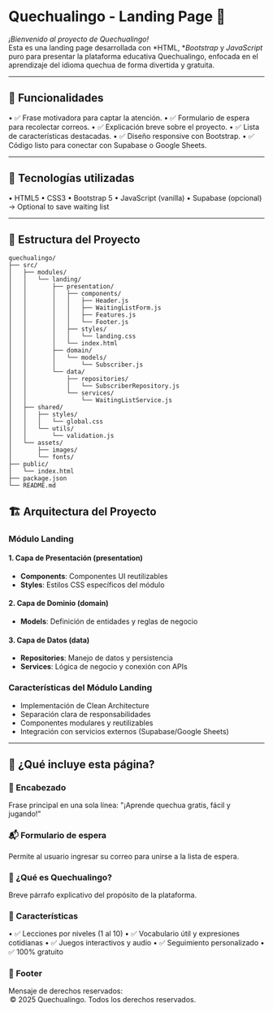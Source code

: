 # Quechualingo - Landing Page 🦙

*¡Bienvenido al proyecto de Quechualingo!*  
Esta es una landing page desarrollada con *HTML, **Bootstrap* y *JavaScript* puro para presentar la plataforma educativa Quechualingo, enfocada en el aprendizaje del idioma quechua de forma divertida y gratuita.

---

## 📌 Funcionalidades

•⁠  ⁠✅ Frase motivadora para captar la atención.
•⁠  ⁠✅ Formulario de espera para recolectar correos.
•⁠  ⁠✅ Explicación breve sobre el proyecto.
•⁠  ⁠✅ Lista de características destacadas.
•⁠  ⁠✅ Diseño responsive con Bootstrap.
•⁠  ⁠✅ Código listo para conectar con Supabase o Google Sheets.

---

## 🧱 Tecnologías utilizadas

•⁠  ⁠HTML5
•⁠  ⁠CSS3
•⁠  ⁠Bootstrap 5
•⁠  ⁠JavaScript (vanilla)
•⁠  ⁠Supabase (opcional) -> Optional to save waiting list

---

## 📁 Estructura del Proyecto

```
quechualingo/
├── src/
│   ├── modules/
│   │   └── landing/
│   │       ├── presentation/
│   │       │   ├── components/
│   │       │   │   ├── Header.js
│   │       │   │   ├── WaitingListForm.js
│   │       │   │   ├── Features.js
│   │       │   │   └── Footer.js
│   │       │   ├── styles/
│   │       │   │   └── landing.css
│   │       │   └── index.html
│   │       ├── domain/
│   │       │   └── models/
│   │       │       └── Subscriber.js
│   │       └── data/
│   │           ├── repositories/
│   │           │   └── SubscriberRepository.js
│   │           └── services/
│   │               └── WaitingListService.js
│   ├── shared/
│   │   ├── styles/
│   │   │   └── global.css
│   │   └── utils/
│   │       └── validation.js
│   └── assets/
│       ├── images/
│       └── fonts/
├── public/
│   └── index.html
├── package.json
└── README.md
```

## 🏗️ Arquitectura del Proyecto

### Módulo Landing

#### 1. Capa de Presentación (presentation)
- **Components**: Componentes UI reutilizables
- **Styles**: Estilos CSS específicos del módulo

#### 2. Capa de Dominio (domain)
- **Models**: Definición de entidades y reglas de negocio

#### 3. Capa de Datos (data)
- **Repositories**: Manejo de datos y persistencia
- **Services**: Lógica de negocio y conexión con APIs

### Características del Módulo Landing
- Implementación de Clean Architecture
- Separación clara de responsabilidades
- Componentes modulares y reutilizables
- Integración con servicios externos (Supabase/Google Sheets)


---

## 🚀 ¿Qué incluye esta página?

### 🧭 Encabezado
Frase principal en una sola línea:
	⁠"¡Aprende quechua gratis, fácil y jugando!"

### 📬 Formulario de espera
Permite al usuario ingresar su correo para unirse a la lista de espera.

### 🧾 ¿Qué es Quechualingo?
Breve párrafo explicativo del propósito de la plataforma.

### 🧩 Características
•⁠  ⁠✅ Lecciones por niveles (1 al 10)
•⁠  ⁠✅ Vocabulario útil y expresiones cotidianas
•⁠  ⁠✅ Juegos interactivos y audio
•⁠  ⁠✅ Seguimiento personalizado
•⁠  ⁠✅ 100% gratuito

### 🔻 Footer
Mensaje de derechos reservados:  
⁠ ©️ 2025 Quechualingo. Todos los derechos reservados. ⁠

